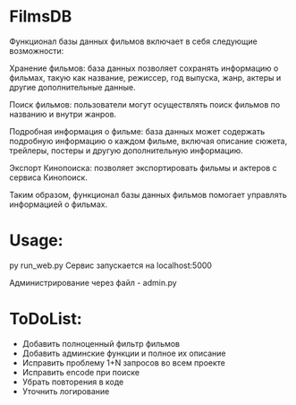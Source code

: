 # FilmsDB
Функционал базы данных фильмов включает в себя следующие возможности:

Хранение фильмов: база данных позволяет сохранять информацию о фильмах, такую как название, режиссер, год выпуска, жанр, актеры и другие дополнительные данные.

Поиск фильмов: пользователи могут осуществлять поиск фильмов по названию и внутри жанров.

Подробная информация о фильме: база данных может содержать подробную информацию о каждом фильме, включая описание сюжета, трейлеры, постеры и другую дополнительную информацию.

Экспорт Кинопоиска: позволяет экспортировать фильмы и актеров с сервиса Кинопоиск.

Таким образом, функционал базы данных фильмов помогает управлять информацией о фильмах.

# Usage:
py run_web.py
Сервис запускается на localhost:5000

Администрирование через файл - admin.py

# ToDoList:
- Добавить полноценный фильтр фильмов
- Добавить админские функции и полное их описание
- Исправить проблему 1+N запросов во всем проекте
- Исправить encode при поиске
- Убрать повторения в коде
- Уточнить логирование
